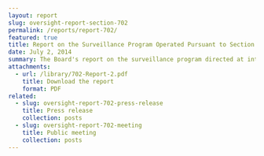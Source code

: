 ```yaml
---
layout: report
slug: oversight-report-section-702
permalink: /reports/report-702/
featured: true
title: Report on the Surveillance Program Operated Pursuant to Section 702 of the Foreign Intelligence Surveillance Act
date: July 2, 2014
summary: The Board's report on the surveillance program directed at international telephone and internet communications conducted under Section 702 of the Foreign Intelligence Surveillance Act. The report provides descriptive, legal, and policy analysis of the program and offers ten recommendations to further ensure the protection of privacy and civil liberties.
attachments:
  - url: /library/702-Report-2.pdf
    title: Download the report
    format: PDF
related:
  - slug: oversight-report-702-press-release
    title: Press release
    collection: posts
  - slug: oversight-report-702-meeting
    title: Public meeting
    collection: posts
---
```

